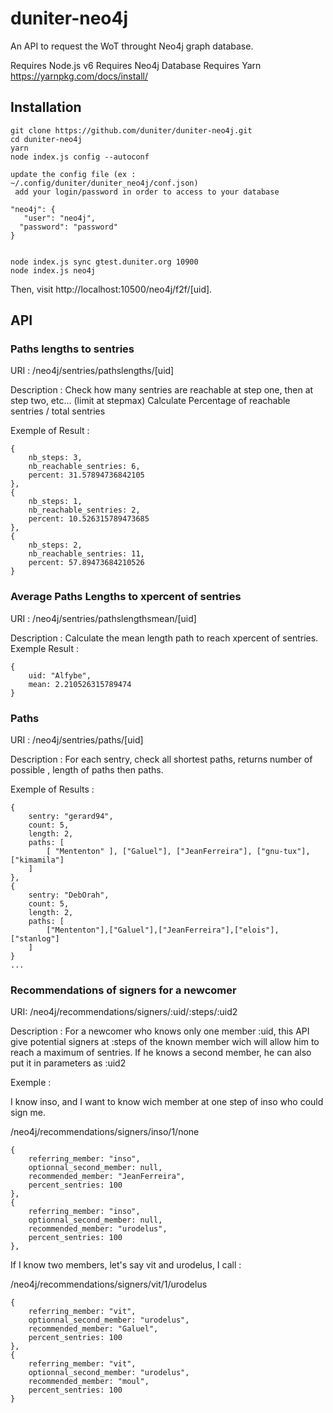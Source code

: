 # duniter-neo4j

An API to request the WoT throught Neo4j graph database.

Requires Node.js v6
Requires Neo4j Database
Requires Yarn
https://yarnpkg.com/docs/install/

## Installation


    git clone https://github.com/duniter/duniter-neo4j.git
    cd duniter-neo4j
    yarn
    node index.js config --autoconf

    update the config file (ex : ~/.config/duniter/duniter_neo4j/conf.json)
     add your login/password in order to access to your database

    "neo4j": {
	   "user": "neo4j",
	  "password": "password"
	}


    node index.js sync gtest.duniter.org 10900
    node index.js neo4j

Then, visit http://localhost:10500/neo4j/f2f/[uid].


## API


### Paths lengths to sentries

URI : /neo4j/sentries/pathslengths/[uid]

Description : Check how many sentries are reachable at step one, then at step two, etc... (limit at stepmax)
Calculate Percentage of reachable sentries / total sentries


Exemple of Result :

    {
        nb_steps: 3,
        nb_reachable_sentries: 6,
        percent: 31.57894736842105
    },
    {
        nb_steps: 1,
        nb_reachable_sentries: 2,
        percent: 10.526315789473685
    },
    {
        nb_steps: 2,
        nb_reachable_sentries: 11,
        percent: 57.89473684210526
    }


### Average Paths Lengths to xpercent of sentries

URI : /neo4j/sentries/pathslengthsmean/[uid]

Description : Calculate the mean length path to reach xpercent of sentries. 
Exemple Result :

    {
        uid: "Alfybe",
        mean: 2.210526315789474
    }

### Paths

URI : /neo4j/sentries/paths/[uid]

Description : For each sentry, check all shortest paths, returns number of possible , length of paths then paths.

Exemple of Results :

    {
        sentry: "gerard94",
        count: 5,
        length: 2,
        paths: [
            [ "Mententon" ], ["Galuel"], ["JeanFerreira"], ["gnu-tux"],["kimamila"]
        ]
    },
    {
        sentry: "DebOrah",
        count: 5,
        length: 2,
        paths: [
            ["Mententon"],["Galuel"],["JeanFerreira"],["elois"],["stanlog"]
        ]
    }
    ...


### Recommendations of signers for a newcomer

URI: /neo4j/recommendations/signers/:uid/:steps/:uid2

Description : For a newcomer who knows only one member :uid, this API give potential signers at :steps of the known member wich will allow him to reach a maximum of sentries. If he knows a second member, he can also put it in parameters as :uid2

Exemple :

I know inso, and I want to know wich member at one step of inso who could sign me.

/neo4j/recommendations/signers/inso/1/none

	{
		referring_member: "inso",
		optionnal_second_member: null,
		recommended_member: "JeanFerreira",
		percent_sentries: 100
	},
	{
		referring_member: "inso",
		optionnal_second_member: null,
		recommended_member: "urodelus",
		percent_sentries: 100
	},

If I know two members, let's say vit and urodelus, I call :

/neo4j/recommendations/signers/vit/1/urodelus

	{
		referring_member: "vit",
		optionnal_second_member: "urodelus",
		recommended_member: "Galuel",
		percent_sentries: 100
	},
	{
		referring_member: "vit",
		optionnal_second_member: "urodelus",
		recommended_member: "moul",
		percent_sentries: 100
	}




